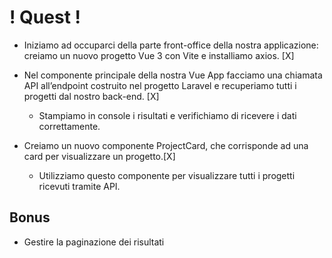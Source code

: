 # ! Quest ! #

- Iniziamo ad occuparci della parte front-office della nostra applicazione: creiamo un nuovo progetto Vue 3 con Vite e installiamo axios. [X]

- Nel componente principale della nostra Vue App facciamo una chiamata API all’endpoint costruito nel progetto Laravel e recuperiamo tutti i progetti dal nostro back-end. [X]
    - Stampiamo in console i risultati e verifichiamo di ricevere i dati correttamente.

- Creiamo un nuovo componente ProjectCard, che corrisponde ad una card per visualizzare un progetto.[X]
    - Utilizziamo questo componente per visualizzare tutti i progetti ricevuti tramite API.

## Bonus ##

- Gestire la paginazione dei risultati
